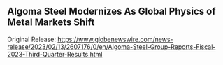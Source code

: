 ## Algoma Steel Modernizes As Global Physics of Metal Markets Shift





Original Release: https://www.globenewswire.com/news-release/2023/02/13/2607176/0/en/Algoma-Steel-Group-Reports-Fiscal-2023-Third-Quarter-Results.html